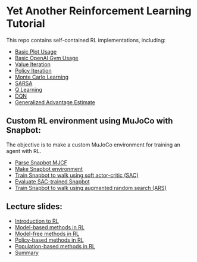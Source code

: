 # Yet Another Reinforcement Learning Tutorial

This repo contains self-contained RL implementations, including:
- [Basic Plot Usage](https://github.com/sjchoi86/yet-another-rl-tutorial/blob/main/code/demo_01_basic_plot.ipynb)
- [Basic OpenAI Gym Usage](https://github.com/sjchoi86/yet-another-rl-tutorial/blob/main/code/demo_02_gym_usage.ipynb)
- [Value Iteration](https://github.com/sjchoi86/yet-another-rl-tutorial/blob/main/code/demo_03_value_iteration.ipynb)
- [Policy Iteration](https://github.com/sjchoi86/yet-another-rl-tutorial/blob/main/code/demo_04_policy_iteration.ipynb)
- [Monte Carlo Learning](https://github.com/sjchoi86/yet-another-rl-tutorial/blob/main/code/demo_05_monte_carlo_learning.ipynb)
- [SARSA](https://github.com/sjchoi86/yet-another-rl-tutorial/blob/main/code/demo_06_sarsa.ipynb)
- [Q Learning](https://github.com/sjchoi86/yet-another-rl-tutorial/blob/main/code/demo_07_q_learning.ipynb)
- [DQN](https://github.com/sjchoi86/yet-another-rl-tutorial/blob/main/code/demo_08_dqn.ipynb)
- [Generalized Advantage Estimate](https://github.com/sjchoi86/yet-another-rl-tutorial/blob/main/code/demo_09_gae.ipynb)

Custom RL environment using MuJoCo with Snapbot:
- 
The objective is to make a custom MuJoCo environment for training an agent with RL.
- [Parse Snapbot MJCF](https://github.com/sjchoi86/yet-another-rl-tutorial/blob/main/code/snapbot_01_parse.ipynb)
- [Make Snapbot environment](https://github.com/sjchoi86/yet-another-rl-tutorial/blob/main/code/snapbot_02_mdp.ipynb)
- [Train Snapbot to walk using soft actor-critic (SAC)](https://github.com/sjchoi86/yet-another-rl-tutorial/blob/main/code/snapbot_03_sac.ipynb)
- [Evaluate SAC-trained Snapbot](https://github.com/sjchoi86/yet-another-rl-tutorial/blob/main/code/snapbot_04_sac_eval.ipynb)
- [Train Snapbot to walk using augmented random search (ARS)](https://github.com/sjchoi86/yet-another-rl-tutorial/blob/main/code/snapbot_05_ars.ipynb)

Lecture slides:
- 
- [Introduction to RL](https://github.com/sjchoi86/yet-another-rl-tutorial/blob/main/slide/1%20%20Introduction%20to%20RL.pdf)
- [Model-based methods in RL](https://github.com/sjchoi86/yet-another-rl-tutorial/blob/main/slide/2%20Model-based%20methods.pdf)
- [Model-free methods in RL](https://github.com/sjchoi86/yet-another-rl-tutorial/blob/main/slide/3%20Model-free%20methods.pdf)
- [Policy-based methods in RL](https://github.com/sjchoi86/yet-another-rl-tutorial/blob/main/slide/4%20Policy-based%20methods.pdf)
- [Population-based methods in RL](https://github.com/sjchoi86/yet-another-rl-tutorial/blob/main/slide/5%20Population-based%20methods.pdf)
- [Summary](https://github.com/sjchoi86/yet-another-rl-tutorial/blob/main/slide/6%20Summary.pdf)
